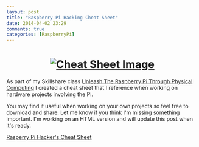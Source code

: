 ```yaml
---
layout: post
title: "Raspberry Pi Hacking Cheat Sheet"
date: 2014-04-02 23:29
comments: true
categories: [RaspberryPi]
---
```


<h1 style="text-align:center"><a href="/assets/Unleash_The_Pi_Cheat_Sheet_v1.pdf"><img src="/images/cheat_sheet_img.jpg" alt="Cheat Sheet Image"/></a></h1>

As part of my Skillshare class [Unleash The Raspberry Pi Through Physical Computing][skillshare] I created a cheat sheet that I reference when working on hardware projects involving the Pi. 

You may find it useful when working on your own projects so feel free to download and share. Let me know if you think I'm missing something important. I'm working on an HTML version and will update this post when it's ready.

[Rasperry Pi Hacker's Cheat Sheet][cheat_sheet]

[skillshare]: http://www.skillshare.com/classes/technology/Unleash-The-Raspberry-Pi-Through-Physical-Computing/2109089069
[cheat_sheet]: /assets/Unleash_The_Pi_Cheat_Sheet_v1.pdf